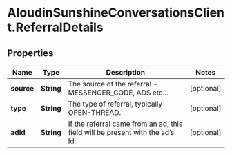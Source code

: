 # AloudinSunshineConversationsClient.ReferralDetails

## Properties

Name | Type | Description | Notes
------------ | ------------- | ------------- | -------------
**source** | **String** | The source of the referral - MESSENGER_CODE, ADS etc… | [optional] 
**type** | **String** | The type of referral, typically OPEN-THREAD. | [optional] 
**adId** | **String** | If the referral came from an ad, this field will be present with the ad’s Id. | [optional] 


